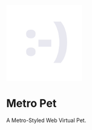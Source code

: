 <div align="left">
<img src="facesmiley.png" width="200">

# Metro Pet
A Metro-Styled Web Virtual Pet.
